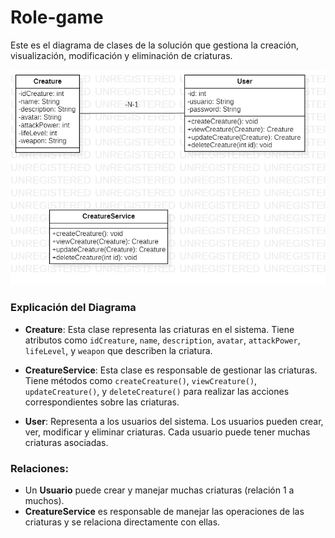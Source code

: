 # Role-game

Este es el diagrama de clases de la solución que gestiona la creación, visualización, modificación y eliminación de criaturas.

![Diagrama de Clases](docs/DiagramaClase.png)

### Explicación del Diagrama

- **Creature**: Esta clase representa las criaturas en el sistema. Tiene atributos como `idCreature`, `name`, `description`, `avatar`, `attackPower`, `lifeLevel`, y `weapon` que describen la criatura.
  
- **CreatureService**: Esta clase es responsable de gestionar las criaturas. Tiene métodos como `createCreature()`, `viewCreature()`, `updateCreature()`, y `deleteCreature()` para realizar las acciones correspondientes sobre las criaturas.

- **User**: Representa a los usuarios del sistema. Los usuarios pueden crear, ver, modificar y eliminar criaturas. Cada usuario puede tener muchas criaturas asociadas.

### Relaciones:

- Un **Usuario** puede crear y manejar muchas criaturas (relación 1 a muchos).
- **CreatureService** es responsable de manejar las operaciones de las criaturas y se relaciona directamente con ellas.
